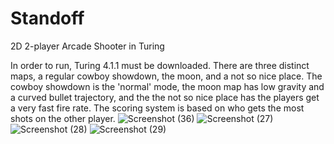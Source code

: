 # Standoff
2D 2-player Arcade Shooter in Turing

In order to run, Turing 4.1.1 must be downloaded. There are three distinct maps, a regular cowboy showdown, the moon, and a not so nice place. The cowboy showdown is the 'normal' mode, the moon map has low gravity and a curved bullet trajectory, and the the not so nice place has the players get a very fast fire rate. The scoring system is based on who gets the most shots on the other player.
![Screenshot (36)](https://user-images.githubusercontent.com/132171741/235382189-b892e51c-22ce-4d34-bd07-2c7882a6b5a5.png)
![Screenshot (27)](https://user-images.githubusercontent.com/132171741/235382197-f9174b35-872a-4c8d-9188-b15a55cdabd7.png)
![Screenshot (28)](https://user-images.githubusercontent.com/132171741/235382200-c7198e76-7fb3-41da-ac82-860a94d77a6c.png)
![Screenshot (29)](https://user-images.githubusercontent.com/132171741/235382203-7b3fe3b1-e7f9-4b59-86a3-712a951cec4b.png)
